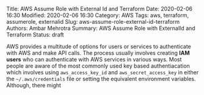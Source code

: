 Title: AWS Assume Role with External Id and Terraform
Date: 2020-02-06 16:30
Modified: 2020-02-06 16:30
Category: AWS
Tags: aws, terraform, assumerole, externalid
Slug: aws-assume-role-external-id-terraform
Authors: Ambar Mehrotra
Summary: AWS Assume Role with ExternalId and Terraform
Status: draft

AWS provides a multitude of options for users or services to authenticate with AWS and make API calls. The process usually involves creating __IAM users__ who can authenticate with AWS services in various ways. Most people are aware of the most commonly used key based authentiacation which involves using `aws_access_key_id` and `aws_secret_access_key` in either the `~/.aws/credentials` file or setting the equivalent environment variables.
Although, there might 